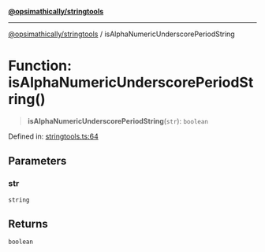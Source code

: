 [**@opsimathically/stringtools**](../README.md)

***

[@opsimathically/stringtools](../README.md) / isAlphaNumericUnderscorePeriodString

# Function: isAlphaNumericUnderscorePeriodString()

> **isAlphaNumericUnderscorePeriodString**(`str`): `boolean`

Defined in: [stringtools.ts:64](https://github.com/opsimathically/stringtools/blob/faa17bac9cdf684aed1d7d7ffad0c9409cb58c8c/src/stringtools.ts#L64)

## Parameters

### str

`string`

## Returns

`boolean`
